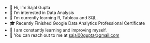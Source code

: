- 👋 Hi, I’m Sajal Gupta
- 👀 I’m interested in Data Analysis
- 🌱 I’m currently learning R, Tableau and SQL.
- 🎓 Recently Finished Google Data Analytics Professional Certificate
- 🎯 I am constantly learning and improving myself.
- 📧 You can reach out to me at sajal00gupta@gmail.com

<!---
Sajal00gupta/Sajal00gupta is a ✨ special ✨ repository because its `README.md` (this file) appears on your GitHub profile.
You can click the Preview link to take a look at your changes.
--->
